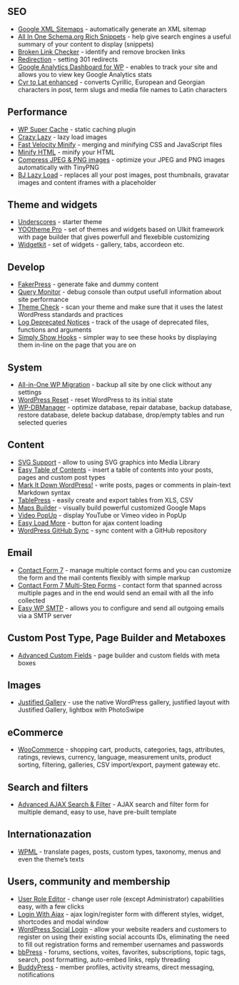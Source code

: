 ## SEO

* [Google XML Sitemaps](https://wordpress.org/plugins/google-sitemap-generator/) - automatically generate an XML sitemap
* [All In One Schema.org Rich Snippets](https://wordpress.org/plugins/all-in-one-schemaorg-rich-snippets/) - help give search engines a useful summary of your content to display (snippets)
* [Broken Link Checker](https://wordpress.org/plugins/broken-link-checker/) - identify and remove brocken links
* [Redirection](https://wordpress.org/plugins/redirection/) - setting 301 redirects
* [Google Analytics Dashboard for WP](https://wordpress.org/plugins/google-analytics-dashboard-for-wp/) - enables to track your site and allows you to view key Google Analytics stats
* [Cyr to Lat enhanced](https://wordpress.org/plugins/cyr3lat/) - converts Cyrillic, European and Georgian characters in post, term slugs and media file names to Latin characters

## Performance

* [WP Super Cache](https://wordpress.org/plugins/wp-super-cache/) - static caching plugin
* [Crazy Lazy](https://wordpress.org/plugins/crazy-lazy/) - lazy load images
* [Fast Velocity Minify](https://wordpress.org/plugins/fast-velocity-minify/) - merging and minifying CSS and JavaScript files
* [Minify HTML](https://wordpress.org/plugins/minify-html-markup/) - minify your HTML
* [Compress JPEG & PNG images](https://wordpress.org/plugins/tiny-compress-images/) -  optimize your JPEG and PNG images automatically with TinyPNG
* [BJ Lazy Load](https://wordpress.org/plugins/bj-lazy-load/) - replaces all your post images, post thumbnails, gravatar images and content iframes with a placeholder

## Theme and widgets

* [Underscores](https://underscores.me/) - starter theme
* [YOOtheme Pro](http://yootheme.com/pro/) - set of themes and widgets based on UIkit framework with page builder that gives powerfull and flexebible customizing
* [Widgetkit](http://yootheme.com/widgetkit) - set of widgets - gallery, tabs, accordeon etc.

## Develop

* [FakerPress](https://wordpress.org/plugins/fakerpress/) - generate fake and dummy content
* [Query Monitor](https://wordpress.org/plugins/query-monitor/) - debug console than output usefull information about site performance
* [Theme Check](https://wordpress.org/plugins/theme-check/) - scan your theme and make sure that it uses the latest WordPress standards and practices
* [Log Deprecated Notices](https://wordpress.org/plugins/log-deprecated-notices/) - track of the usage of deprecated files, functions and arguments
* [Simply Show Hooks](https://wordpress.org/plugins/simply-show-hooks/) - simpler way to see these hooks by displaying them in-line on the page that you are on

## System

* [All-in-One WP Migration](https://wordpress.org/plugins/all-in-one-wp-migration/) - backup all site by one click without any settings
* [WordPress Reset](https://wordpress.org/plugins/wordpress-reset/) - reset WordPress to its initial state
* [WP-DBManager](https://wordpress.org/plugins/wp-dbmanager/) - optimize database, repair database, backup database, restore database, delete backup database, drop/empty tables and run selected queries

## Content

* [SVG Support](https://wordpress.org/plugins/svg-support/) - allow to using SVG graphics into Media Library
* [Easy Table of Contents](https://wordpress.org/plugins/easy-table-of-contents/) -  insert a table of contents into your posts, pages and custom post types
* [Mark It Down WordPress!](https://wordpress.org/plugins/mark-it-down-wp/) - write posts, pages or comments in plain-text Markdown syntax
* [TablePress](https://wordpress.org/plugins/tablepress/) - easily create and export tables from XLS, CSV
* [Maps Builder](https://wordpress.org/plugins/google-maps-builder/) - visually build powerful customized Google Maps 
* [Video PopUp](https://wordpress.org/plugins/video-popup/) - display YouTube or Vimeo video in PopUp
* [Easy Load More](https://wordpress.org/plugins/easy-load-more/) - button for ajax content loading
* [WordPress GitHub Sync](https://wordpress.org/plugins/wp-github-sync/) - sync content with a GitHub repository

## Email

* [Contact Form 7](https://wordpress.org/plugins/contact-form-7/) - manage multiple contact forms and you can customize the form and the mail contents flexibly with simple markup
* [Contact Form 7 Multi-Step Forms](https://wordpress.org/plugins/contact-form-7-multi-step-module/) - contact form that spanned across multiple pages and in the end would send an email with all the info collected
* [Easy WP SMTP](https://wordpress.org/plugins/easy-wp-smtp/) - allows you to configure and send all outgoing emails via a SMTP server

## Custom Post Type, Page Builder and Metaboxes

* [Advanced Custom Fields](https://wordpress.org/plugins/advanced-custom-fields/) - page builder and custom fields with meta boxes

## Images

* [Justified Gallery](https://wordpress.org/plugins/justified-gallery/) - use the native WordPress gallery, justified layout with Justified Gallery, lightbox with PhotoSwipe

## eCommerce

* [WooCommerce](https://wordpress.org/plugins/woocommerce/) - shopping cart, products, categories, tags, attributes, ratings, reviews, currency, language, measurement units, product sorting, filtering, galleries, CSV import/export, payment gateway etc.

## Search and filters

* [Advanced AJAX Search & Filter](https://wordpress.org/plugins/advanced-search-form-builder/) - AJAX search and filter form for multiple demand, easy to use, have pre-built template

## Internationazation

* [WPML](https://wpml.org/) - translate pages, posts, custom types, taxonomy, menus and even the theme’s texts

## Users, community and membership

* [User Role Editor](https://wordpress.org/plugins/user-role-editor/) - change user role (except Administrator) capabilities easy, with a few clicks
* [Login With Ajax](https://wordpress.org/plugins/login-with-ajax/) - ajax login/register form with different styles, widget, shortcodes and modal window
* [WordPress Social Login](https://wordpress.org/plugins/wordpress-social-login/) - allow your website readers and customers to register on using their existing social accounts IDs, eliminating the need to fill out registration forms and remember usernames and passwords
* [bbPress](https://wordpress.org/plugins/bbpress/) - forums, sections, voites, favorites, subscriptions, topic tags, search, post formatting, auto-embed links, reply threading
* [BuddyPress](https://wordpress.org/plugins/buddypress/) - member profiles, activity streams, direct messaging, notifications
